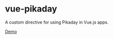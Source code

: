# vue-pikaday

A custom directive for using Pikaday in Vue.js apps.

[Demo][1]

[1]: http://panteng.me/demos/vue-pikaday